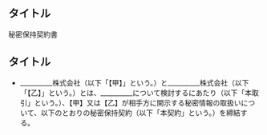 ## タイトル

秘密保持契約書

## タイトル

- __________株式会社（以下「【甲】」という。）と__________株式会社（以下「【乙】」という。）とは、__________について検討するにあたり（以下「本取引」という。）、【甲】又は【乙】が相手方に開示する秘密情報の取扱いについて、以下のとおりの秘密保持契約（以下「本契約」という。）を締結する。
